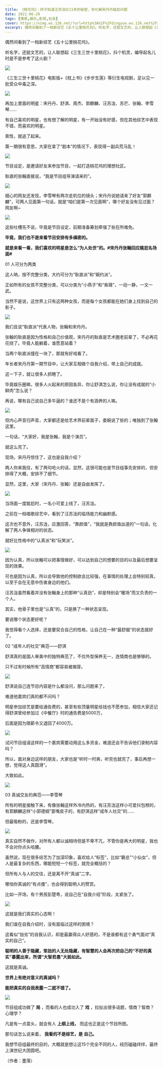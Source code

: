 ```yaml
---
title: 《桃花坞》：终于知道汪苏泷红11年的秘密，秒化解宋丹丹尴尬问题
date: 2021-06-29
tags: [情感,娱乐,影视,社会]
cover: https://nimg.ws.126.net/?url=http%3A%2F%2Fdingyue.ws.126.net%2F2021%2F0629%2Fba7f8d2bp00qvgi9b003oc000hs008og.png&thumbnail=650x2147483647&quality=80&type=jpg
excerpt: 偶然间看到了一档新综艺《五十公里桃花坞》。听名字，还挺文艺的，让人联想起《三生三世十里桃花》，抖个机灵，编导起名儿时是不是参考了这火剧？
---
```

偶然间看到了一档新综艺《五十公里桃花坞》。

听名字，还挺文艺的，让人联想起《三生三世十里桃花》，抖个机灵，编导起名儿时是不是参考了这火剧？

![](https://nimg.ws.126.net/?url=http%3A%2F%2Fdingyue.ws.126.net%2F2021%2F0629%2Fba7f8d2bp00qvgi9b003oc000hs008og.png&thumbnail=650x2147483647&quality=80&type=jpg)  

《三生三世十里桃花》电影版+《枕上书》《步步生莲》等衍生电视剧，足以见一批受众中毒之深。

![](https://nimg.ws.126.net/?url=http%3A%2F%2Fdingyue.ws.126.net%2F2021%2F0629%2Fcaefbf90p00qvgi9c003ic000hs00cng.png&thumbnail=650x2147483647&quality=80&type=jpg)  

再加上里面的明星：宋丹丹、舒淇、周杰、郭麒麟、汪苏泷、苏芒、张翰、李雪琴……

有自己喜欢的明星，也有想了解的明星，有一开始没有好感，但在其他综艺中表现不错，而喜欢的明星。

索性，就追了起来。

第一期很有意思，大家在拿了“剧本”的情况下，表现得一副兵荒马乱！

![](https://nimg.ws.126.net/?url=http%3A%2F%2Fdingyue.ws.126.net%2F2021%2F0629%2F8d0a92e1j00qvgi9d001ic000ci00jkg.jpg&thumbnail=650x2147483647&quality=80&type=jpg)  

节目设定，是邀请好友来参加节目，一起打造桃花坞的理想社区。

耿直的张翰直接说，“我是节目组导演请来的”。

![](https://nimg.ws.126.net/?url=http%3A%2F%2Fdingyue.ws.126.net%2F2021%2F0629%2F80b6eafap00qvgi9e003ec000hs00bag.png&thumbnail=650x2147483647&quality=80&type=jpg)  

细心的网友还发现，李雪琴有两次走机位的镜头；宋丹丹说她请来了好友“郭麒麟”，可两人见面第一句话，就是“咱们是第一次见面啊”，哪个好友没有见过面？网友啊~

![](https://nimg.ws.126.net/?url=http%3A%2F%2Fdingyue.ws.126.net%2F2021%2F0629%2F7bfeaa54p00qvgi9f001wc000hs00b0g.png&thumbnail=650x2147483647&quality=80&type=jpg)  

这些吐槽先不说，毕竟是节目设定，前期准备筹划牵强了些在所难免。

 **毕竟，我们也不是来看节目安排有多缜密的。**

 **就是来看一看，我们喜欢的明星是怎么“为人处世”的。#宋丹丹张翰回应尴尬名场面#**

01 人可分为两类

这人呐，按不完整分类，大约可分为“耿直派”和“婉约派”。

正如所有的女孩不完整分类，可以分类为“小燕子”和“紫薇”，一动一静，一文一武。

当然不是说，这世界上只有这两种女孩，而是每个女孩都能在她们身上找到自己的影子。

![](https://nimg.ws.126.net/?url=http%3A%2F%2Fdingyue.ws.126.net%2F2021%2F0629%2F16588853j00qvgi9h000nc000fv00aqg.jpg&thumbnail=650x2147483647&quality=80&type=jpg)  

我们且说“耿直派”代表人物，张翰和宋丹丹。

张翰的耿直是因为性格和自己价值观，宋丹丹的耿直是艺术圈老前辈了，不必再花花绕了。毕竟人能躺着，谁愿意站着？

当两个耿直派撞在一块了，那就有好戏看了。

年长者宋丹丹第一期节目中，让大家互相做个自我介绍，带上自己的成就。

这一下子，就让很多人抓瞎了。

毕竟娱乐圈嘛，很多人火起来的原因各异，你让舒淇怎么说，你让没有成就的“小鲜肉”怎么说？

再说，哪有自己说自己多牛逼的？谁还不是个有涵养的人嘛。

![](https://nimg.ws.126.net/?url=http%3A%2F%2Fdingyue.ws.126.net%2F2021%2F0629%2Fbd355d52p00qvgi9i004ac000hs00hjg.png&thumbnail=650x2147483647&quality=80&type=jpg)  

但内心声音归声音，大家都还是给艺术界前辈面子，委婉说了些的；唯独到了张翰这里。

一句话，“大家好，我是张翰，我是个演员”。

就这么完了。

现场，宋丹丹惊住了，这也是自我介绍？

两人你来我往，有了两句呛火的话，显然，这很可能也是节目组事先安排的，但安排得了大概，安排不了细节。

显然，这里，大家（宋丹丹、张翰）还是自由发挥了。

![](https://nimg.ws.126.net/?url=http%3A%2F%2Fdingyue.ws.126.net%2F2021%2F0629%2F13825f44p00qvgi9j003tc000hs009yg.png&thumbnail=650x2147483647&quality=80&type=jpg)  

当场面一度尴尬时，一名小可爱上线了，汪苏泷。

之前在一档唱歌综艺中，看到了汪苏泷的临场能力和幽默感。

这次也不意外，汪苏泷，应激回答，“靠颜值”，“我就是靠颜值出道的”一句话，化解了两人争锋相对的状态。

就好比性格中的“认真派”和“玩笑派”。

![](https://nimg.ws.126.net/?url=http%3A%2F%2Fdingyue.ws.126.net%2F2021%2F0629%2F226e9f55p00qvgi9k003uc000hs00cxg.png&thumbnail=650x2147483647&quality=80&type=jpg)  

因为认真，所以张翰可以把事情做好，可以达到自己的想要的目的以及最后想要呈现的效果。

可也是因为认真，所以会导致他的控制欲会比较强，在事情的处理上会特别较真，以至于会在无意中伤害身边的他们。

汪苏泷虽然看着并没有张翰身上的那种“认真劲”，却是特别会“暖场”而又负责的一个人。  

其实，他骨子里也是“认真”的，只是换了一种状态呈现。

要说哪个状态更好呢？

我觉得看个人选择，还是要契合自己的性格，让自己在一种“最舒服”的状态就好了。

02 “成年人的社交”典范——舒淇  

舒淇真的是国人审美中的独特典范了，不仅外型保养无一，连情商也是够够的。

只不过有时候所有“高情商”都容易被揭穿。

![](https://nimg.ws.126.net/?url=http%3A%2F%2Fdingyue.ws.126.net%2F2021%2F0629%2F36bd969ap00qvgi9m0038c000hs00apg.png&thumbnail=650x2147483647&quality=80&type=jpg)  

舒淇说自己连节目内容是什么都没问，那么问题来了，

难道他嘉宾们真的都不问吗？

明星参加综艺是要给通告费的，甚至有些顶量明星给钱也不愿参加，相信大家还记得舒淇曾经参加过《中餐厅》时的通告费是5000万，

后面是因为限薪令又退回了4000万。

![](https://nimg.ws.126.net/?url=http%3A%2F%2Fdingyue.ws.126.net%2F2021%2F0629%2Fec647847p00qvgi9n003fc000hs00b8g.png&thumbnail=650x2147483647&quality=80&type=jpg)  

试问节目组请这样的一个嘉宾需要动用这么多资金，难道还会不告诉他们录制内容吗？

所以，面对身边这样的朋友，大家也是“听时一时爽，听完也就完了，事后再想一想，觉得这人真圆滑”。

大致如此。

![](https://nimg.ws.126.net/?url=http%3A%2F%2Fdingyue.ws.126.net%2F2021%2F0629%2F09593942j00qvgi9n0018c000fd00k0g.jpg&thumbnail=650x2147483647&quality=80&type=jpg)  

03 真诚交友的典范——李雪琴

所有的明星接触下来，有像张翰这样外冷内热的，有汪苏泷这样小可爱抖包袱的，有郭麒麟这样“小郭德纲”耍嘴皮子的，有舒淇这样“成年人社交”的......

但最吸粉的，还是李雪琴。

![](https://nimg.ws.126.net/?url=http%3A%2F%2Fdingyue.ws.126.net%2F2021%2F0629%2Fca29ef69j00qvgi9o0012c000ce00jsg.jpg&thumbnail=650x2147483647&quality=80&type=jpg)  

真实自然不做作，对所有人都以诚相待但是不卑不亢，不管你是再大的明星，我也不会对你点头哈腰。

虽然说，现在很多综艺为了加深印象，喜欢给人“标签”，比如“霸总”“小仙女”，但人是最复杂的东西，哪能短短一个标签，就完全概括的？

但所有人与人的交往，还是离不开“真诚”二字。

哪怕你真诚的“有点傻”，也会得到聪明人的赞赏。

比如一开场，有个男孩彭楚粤，说自己在“自我介绍”阶段，太紧张了。

![](https://nimg.ws.126.net/?url=http%3A%2F%2Fdingyue.ws.126.net%2F2021%2F0629%2F268ff68cj00qvgi9p001mc000hn00m4g.jpg&thumbnail=650x2147483647&quality=80&type=jpg)  

这就是我们真实的心态啊！

我们谁在自我介绍时，没有面临过这样的困境？

这看似“拙劣”的自我认识，却是最赢得众人好感的，不是谁都有这个勇气面对“真实的自己”。

 **聪明的人善于隐藏，笨拙的人无处隐藏，有智慧的人会再次把自己的“不好的真实”暴露出来，所谓“大智若愚”大抵如此。**

这就是真诚。

 **世界上有绝对意义的真诚吗？**

 **能把真实的自我表露一二就不错了。**

![](https://nimg.ws.126.net/?url=http%3A%2F%2Fdingyue.ws.126.net%2F2021%2F0629%2F804cd07aj00qvgi9q000fc000fb007yg.jpg&thumbnail=650x2147483647&quality=80&type=jpg)  

节目组成功做了 **局** ，而看的人也成功入了 **戏** ，拉扯出很多话题，情商？智商？心理学？

凡是有一点苗头，就会有人 **上纲上线，** 而这也正是这个节目所图。

那句话怎么说来着， **我看的不是综艺，是** **自己。**

我想节目组最终的目的，大概就是想让这15个完全不同的人，经历磕磕绊绊，最终上演世纪大团圆吧。

（作者：墨落）

